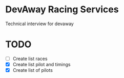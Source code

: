 # DevAway Racing Services

Technical interview for devaway

# TODO

- [ ] Create list races
- [x] Create list pilot and timings
- [x] Create list of pilots
